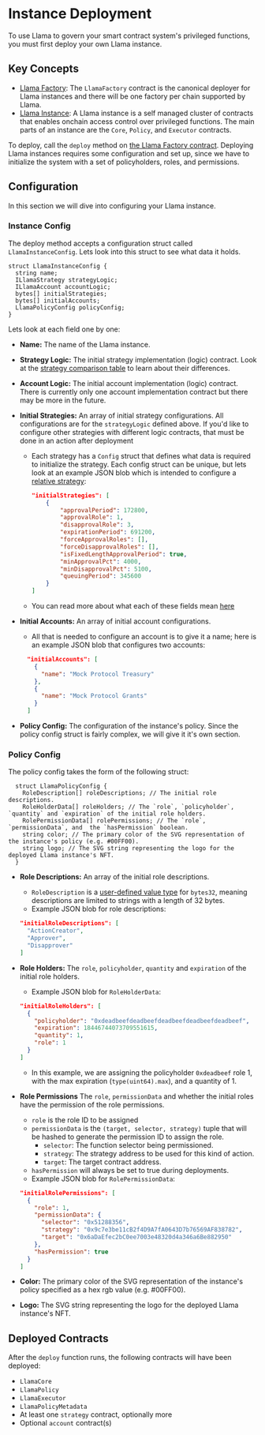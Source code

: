 # Instance Deployment

To use Llama to govern your smart contract system's privileged functions, you must first deploy your own Llama instance.

## Key Concepts

- [Llama Factory](https://github.com/llamaxyz/llama/blob/main/src/LlamaFactory.sol): The `LlamaFactory` contract is the canonical deployer for Llama instances and there will be one factory per chain supported by Llama.
- [Llama Instance](https://github.com/llamaxyz/llama/blob/main/diagrams/llama-overview.png): A Llama instance is a self managed cluster of contracts that enables onchain access control over privileged functions. The main parts of an instance are the `Core`, `Policy`, and `Executor` contracts.

To deploy, call the `deploy` method on [the Llama Factory contract](https://github.com/llamaxyz/llama/blob/main/src/LlamaFactory.sol).
Deploying Llama instances requires some configuration and set up, since we have to initialize the system with a set of policyholders, roles, and permissions.

## Configuration

In this section we will dive into configuring your Llama instance.

### Instance Config

The deploy method accepts a configuration struct called `LlamaInstanceConfig`.
Lets look into this struct to see what data it holds.

```solidity
struct LlamaInstanceConfig {
  string name;
  ILlamaStrategy strategyLogic;
  ILlamaAccount accountLogic;
  bytes[] initialStrategies;
  bytes[] initialAccounts;
  LlamaPolicyConfig policyConfig;
}
```

Lets look at each field one by one:

- **Name:** The name of the Llama instance.
- **Strategy Logic:** The initial strategy implementation (logic) contract. Look at the [strategy comparison table](https://github.com/llamaxyz/llama/blob/main/docs/strategies.md#comparison-table) to learn about their differences.
- **Account Logic:** The initial account implementation (logic) contract. There is currently only one account implementation contract but there may be more in the future.
- **Initial Strategies:** An array of initial strategy configurations. All configurations are for the `strategyLogic` defined above. If you'd like to configure other strategies with different logic contracts, that must be done in an action after deployment
  - Each strategy has a `Config` struct that defines what data is required to initialize the strategy. Each config struct can be unique, but lets look at an example JSON blob which is intended to configure a [relative strategy](https://github.com/llamaxyz/llama/blob/main/src/strategies/relative/LlamaRelativeStrategyBase.sol):

    ```JSON
    "initialStrategies": [
        {
            "approvalPeriod": 172800,
            "approvalRole": 1,
            "disapprovalRole": 3,
            "expirationPeriod": 691200,
            "forceApprovalRoles": [],
            "forceDisapprovalRoles": [],
            "isFixedLengthApprovalPeriod": true,
            "minApprovalPct": 4000,
            "minDisapprovalPct": 5100,
            "queuingPeriod": 345600
        }
    ]
    ```

  - You can read more about what each of these fields mean [here](https://github.com/llamaxyz/llama/blob/main/docs/strategies.md)
  
- **Initial Accounts:** An array of initial account configurations.
  - All that is needed to configure an account is to give it a name; here is an example JSON blob that configures two accounts:

  ```JSON
    "initialAccounts": [
      {
        "name": "Mock Protocol Treasury"
      },
      {
        "name": "Mock Protocol Grants"
      }
    ]
  ```

- **Policy Config:** The configuration of the instance's policy. Since the policy config struct is fairly complex, we will give it it's own section.

### Policy Config

The policy config takes the form of the following struct:

```solidity
  struct LlamaPolicyConfig {
    RoleDescription[] roleDescriptions; // The initial role descriptions.
    RoleHolderData[] roleHolders; // The `role`, `policyholder`, `quantity` and `expiration` of the initial role holders.
    RolePermissionData[] rolePermissions; // The `role`, `permissionData`, and  the `hasPermission` boolean.
    string color; // The primary color of the SVG representation of the instance's policy (e.g. #00FF00).
    string logo; // The SVG string representing the logo for the deployed Llama instance's NFT.
  } 
```

- **Role Descriptions:** An array of the initial role descriptions.
  - `RoleDescription` is a [user-defined value type](https://docs.soliditylang.org/en/v0.8.19/types.html#user-defined-value-types) for `bytes32`, meaning descriptions are limited to strings with a length of 32 bytes.
  - Example JSON blob for role descriptions:

  ```JSON
  "initialRoleDescriptions": [
    "ActionCreator",
    "Approver",
    "Disapprover"
  ]
  ```

- **Role Holders:** The `role`, `policyholder`, `quantity` and `expiration` of the initial role holders.
  - Example JSON blob for `RoleHolderData`:
  
  ```JSON
  "initialRoleHolders": [
    {
      "policyholder": "0xdeadbeefdeadbeefdeadbeefdeadbeefdeadbeef",
      "expiration": 18446744073709551615,
      "quantity": 1,
      "role": 1
    }
  ]
  ```

  - In this example, we are assigning the policyholder `0xdeadbeef` role 1, with the max expiration (`type(uint64).max`), and a quantity of 1.

- **Role Permissions** The `role`, `permissionData` and whether the initial roles have the permission of the role permissions.
  - `role` is the role ID to be assigned
  - `permissionData` is the `(target, selector, strategy)` tuple that will be hashed to generate the permission ID to assign the role.
    - `selector`: The function selector being permissioned.
    - `strategy`: The strategy address to be used for this kind of action.
    - `target`: The target contract address.
  - `hasPermission` will always be set to true during deployments.
  - Example JSON blob for `RolePermissionData`:
  
  ```JSON
  "initialRolePermissions": [
    {
      "role": 1,
      "permissionData": {
        "selector": "0x51288356",
        "strategy": "0x9c7e3be11cB2f4D9A7fA0643D7b76569AF838782",
        "target": "0x6aDaEfec2bC0ee7003e48320d4a346a6Be882950"
      },
      "hasPermission": true
    }
  ]
  ```

- **Color:** The primary color of the SVG representation of the instance's policy specified as a hex rgb value (e.g. #00FF00).
- **Logo:** The SVG string representing the logo for the deployed Llama instance's NFT.

## Deployed Contracts

After the `deploy` function runs, the following contracts will have been deployed:

- `LlamaCore`
- `LlamaPolicy`
- `LlamaExecutor`
- `LlamaPolicyMetadata`
- At least one `strategy` contract, optionally more
- Optional `account` contract(s)
